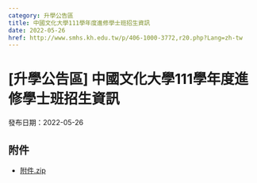 ```yaml
---
category: 升學公告區
title: 中國文化大學111學年度進修學士班招生資訊
date: 2022-05-26
href: http://www.smhs.kh.edu.tw/p/406-1000-3772,r20.php?Lang=zh-tw
---
```


# [升學公告區] 中國文化大學111學年度進修學士班招生資訊

發布日期：2022-05-26



## 附件

- [附件.zip](https://www.smhs.kh.edu.tw/app/index.php?Action=downloadfile&file=WVhSMFlXTm9MemcyTDNCMFlWOHpOVE00WHpjME56YzJYelE1TURNNUxucHBjQT09&fname=DGGGROTSYWQO41XX50LKSWHGRK30OOLKDGUWTSKK4125MLVWKPROVTPOUSSSPKPO)
